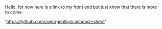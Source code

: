 Hello, for now here is a link to my front end but just know that there is more to come.

'https://github.com/averagealloy/cashdash-client'